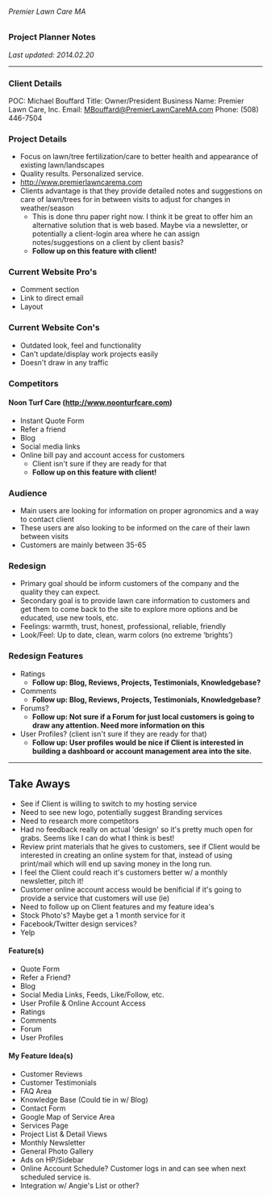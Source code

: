 
###### Premier Lawn Care MA
### Project Planner Notes

*Last updated: 2014.02.20*

---

### Client Details
POC: Michael Bouffard
Title: Owner/President
Business Name: Premier Lawn Care, Inc.
Email: MBouffard@PremierLawnCareMA.com
Phone: (508) 446-7504

### Project Details
- Focus on lawn/tree fertilization/care to better health and appearance of existing lawn/landscapes
- Quality results. Personalized service. 
- http://www.premierlawncarema.com
- Clients advantage is that they provide detailed notes and suggestions on care of lawn/trees for in between visits to adjust for changes in weather/season 
	- This is done thru paper right now. I think it be great to offer him an alternative solution that is web based. Maybe via a newsletter, or potentially a client-login area where he can assign notes/suggestions on a client by client basis?
	- **Follow up on this feature with client!**

### Current Website Pro's
- Comment section
- Link to direct email
- Layout

### Current Website Con's
- Outdated look, feel and functionality
- Can't update/display work projects easily
- Doesn't draw in any traffic

### Competitors
#### Noon Turf Care (http://www.noonturfcare.com)
- Instant Quote Form
- Refer a friend
- Blog
- Social media links
- Online bill pay and account access for customers
	- Client isn't sure if they are ready for that
	- **Follow up on this feature with client!**

### Audience
- Main users are looking for information on proper agronomics and a way to contact client
- These users are also looking to be informed on the care of their lawn between visits
- Customers are mainly between 35-65

### Redesign
- Primary goal should be inform customers of the company and the quality they can expect.
- Secondary goal is to provide lawn care information to customers and get them to come back to the site to explore more options and be educated, use new tools, etc.
- Feelings: warmth, trust, honest, professional, reliable, friendly
- Look/Feel: Up to date, clean, warm colors (no extreme ‘brights’)

### Redesign Features
- Ratings
	- **Follow up: Blog, Reviews, Projects, Testimonials, Knowledgebase?**
- Comments
	- **Follow up: Blog, Reviews, Projects, Testimonials, Knowledgebase?**
- Forums?
	- **Follow up: Not sure if a Forum for just local customers is going to draw any attention. Need more information on this**
- User Profiles? (client isn't sure if they are ready for that)
	- **Follow up: User profiles would be nice if Client is interested in building a dashboard or account management area into the site.**

---

## Take Aways
- See if Client is willing to switch to my hosting service
- Need to see new logo, potentially suggest Branding services
- Need to research more competitors
- Had no feedback really on actual 'design' so it's pretty much open for grabs. Seems like I can do what I think is best!
- Review print materials that he gives to customers, see if Client would be interested in creating an online system for that, instead of using print/mail which will end up saving money in the long run.
- I feel the Client could reach it's customers better w/ a monthly newsletter, pitch it!
- Customer online account access would be benificial if it's going to provide a service that customers will use (ie)
- Need to follow up on Client features and my feature idea's
- Stock Photo's? Maybe get a 1 month service for it
- Facebook/Twitter design services?
- Yelp

#### Feature(s) 
- Quote Form
- Refer a Friend?
- Blog
- Social Media Links, Feeds, Like/Follow, etc.
- User Profile & Online Account Access
- Ratings
- Comments
- Forum
- User Profiles

#### My Feature Idea(s) 
- Customer Reviews
- Customer Testimonials
- FAQ Area
- Knowledge Base (Could tie in w/ Blog)
- Contact Form
- Google Map of Service Area
- Services Page
- Project List & Detail Views
- Monthly Newsletter
- General Photo Gallery
- Ads on HP/Sidebar
- Online Account Schedule? Customer logs in and can see when next scheduled service is.
- Integration w/ Angie's List or other?